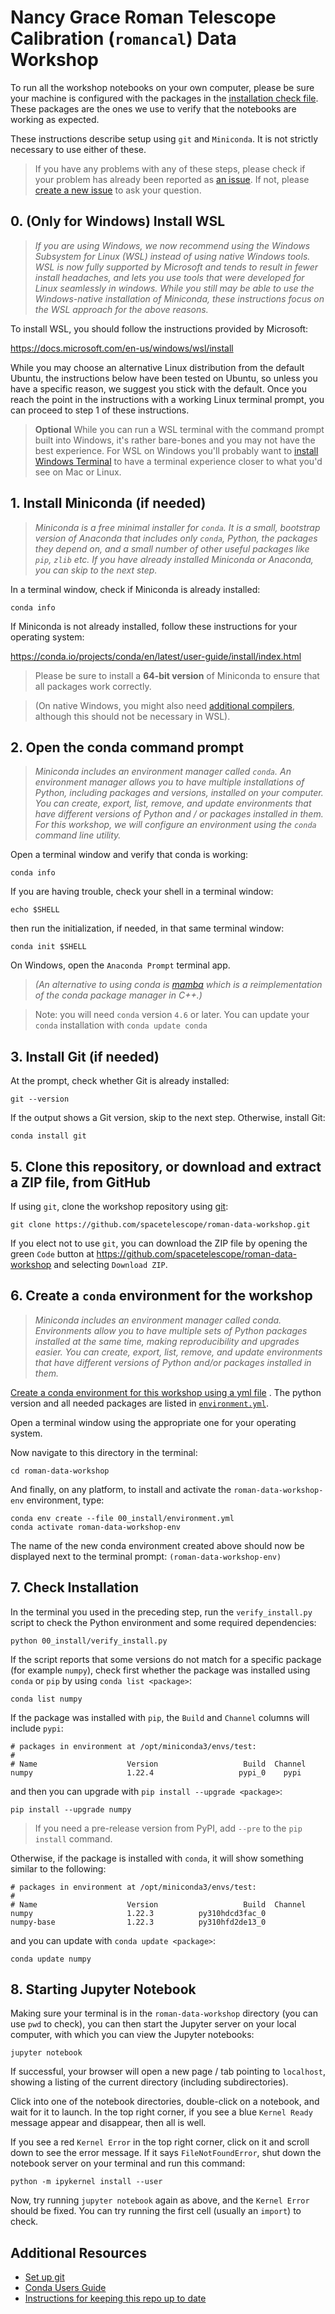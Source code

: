 # Nancy Grace Roman Telescope Calibration (`romancal`) Data Workshop

To run all the workshop notebooks on your own computer, please be sure your machine is configured with the packages in
the
[installation check file](https://github.com/spacetelescope/roman-data-workshop/blob/main/00_install/). These packages
are the ones we use to verify that the notebooks are working as expected.

These instructions describe setup using `git` and `Miniconda`. It is not strictly necessary to use either of these.

> If you have any problems with any of these steps, please check if your problem has already been reported
> as [an issue](https://github.com/spacetelescope/roman-data-workshop/issues/). If not, please
> [create a new issue](https://github.com/spacetelescope/roman-data-workshop/issues/new?assignees=&labels=workshop-question&template=question-from-workshop-participant.md&title=%5BQuestion%5D+Summarize+your+question+here)
> to ask your question.

## 0. (Only for Windows) Install WSL

> *If you are using Windows, we now recommend using the Windows Subsystem for Linux (WSL) instead of using native
Windows tools. WSL is now fully supported by Microsoft and tends to result in fewer install headaches, and lets you use
tools that were developed for Linux seamlessly in windows. While you still may be able to use the Windows-native
installation of Miniconda, these instructions focus on the WSL approach for the above reasons.*

To install WSL, you should follow the instructions provided by Microsoft:

https://docs.microsoft.com/en-us/windows/wsl/install

While you may choose an alternative Linux distribution from the default Ubuntu, the instructions below have been tested
on Ubuntu, so unless you have a specific reason, we suggest you stick with the default. Once you reach the point in the
instructions with a working Linux terminal prompt, you can proceed to step 1 of these instructions.

> **Optional** While you can run a WSL terminal with the command prompt built into Windows, it's rather bare-bones and
> you
> may not have the best experience. For WSL on Windows you'll probably want
> to [install Windows Terminal](https://docs.microsoft.com/en-us/windows/terminal/install) to have a terminal experience
> closer to what you'd see on Mac or Linux.

## 1. Install Miniconda (if needed)

> *Miniconda is a free minimal installer for `conda`. It is a small, bootstrap version of Anaconda that includes
only `conda`, Python, the packages they depend on, and a small number of other useful packages like `pip`, `zlib` etc.
If you have already installed Miniconda or Anaconda, you can skip to the next step.*

In a terminal window, check if Miniconda is already installed:

```shell
conda info
```

If Miniconda is not already installed, follow these instructions for your operating system:

https://conda.io/projects/conda/en/latest/user-guide/install/index.html

> Please be sure to install a **64-bit version** of Miniconda to ensure that all packages work correctly.

> (On native Windows, you might also
> need [additional compilers](https://github.com/conda/conda-build/wiki/Windows-Compilers), although this should not be
> necessary in WSL).

## 2. Open the conda command prompt

> *Miniconda includes an environment manager called `conda`. An environment manager allows you to have multiple
installations of Python, including packages and versions, installed on your computer. You can create, export, list,
remove, and update environments that have different versions of Python and / or packages installed in them. For this
workshop, we will configure an environment using the `conda` command line utility.*

Open a terminal window and verify that conda is working:

```shell
conda info
```

If you are having trouble, check your shell in a terminal window:

```shell
echo $SHELL
```

then run the initialization, if needed, in that same terminal window:

```shell
conda init $SHELL
```

On Windows, open the `Anaconda Prompt` terminal app.

> *(An alternative to using conda is [mamba](https://github.com/mamba-org/mamba) which is a reimplementation of the
conda package manager in C++.)*

> Note: you will need `conda` version `4.6` or later. You can update your `conda` installation with `conda update conda`

## 3. Install Git (if needed)

At the prompt, check whether Git is already installed:

```shell
git --version
```

If the output shows a Git version, skip to the next step. Otherwise, install Git:

```shell
conda install git
```

## 5. Clone this repository, or download and extract a ZIP file, from GitHub

If using `git`, clone the workshop repository using
[git](https://help.github.com/articles/set-up-git/):

```shell
git clone https://github.com/spacetelescope/roman-data-workshop.git
```

If you elect not to use `git`, you can download the ZIP file by opening the green `Code` button at
https://github.com/spacetelescope/roman-data-workshop and selecting `Download ZIP`.

## 6. Create a `conda` environment for the workshop

> *Miniconda includes an environment manager called conda. Environments allow you to have multiple sets of Python
packages installed at the same time, making reproducibility and upgrades easier. You can create, export, list, remove,
and update environments that have different versions of Python and/or packages installed in them.*

[Create a conda environment for this workshop using a yml file](https://conda.io/docs/user-guide/tasks/manage-environments.html#creating-an-environment-from-an-environment-yml-file)
. The python version and all needed packages are listed in
[`environment.yml`](https://github.com/spacetelescope/roman-data-workshop/blob/main/00_install/environment.yml).

Open a terminal window using the appropriate one for your operating system.

Now navigate to this directory in the terminal:

```shell
cd roman-data-workshop
```

And finally, on any platform, to install and activate the `roman-data-workshop-env` environment, type:

```shell
conda env create --file 00_install/environment.yml
conda activate roman-data-workshop-env
```

The name of the new conda environment created above should now be displayed next to the terminal
prompt: `(roman-data-workshop-env)`

## 7. Check Installation

In the terminal you used in the preceding step, run the `verify_install.py` script to check the Python environment and
some required dependencies:

```shell
python 00_install/verify_install.py
```

If the script reports that some versions do not match for a specific package (for example `numpy`), check first whether
the package was installed using `conda` or `pip` by using `conda list <package>`:

```shell
conda list numpy
```

If the package was installed with `pip`, the `Build` and `Channel` columns will include `pypi`:

```
# packages in environment at /opt/miniconda3/envs/test:
#
# Name                    Version                   Build  Channel
numpy                     1.22.4                   pypi_0    pypi
```

and then you can upgrade with `pip install --upgrade <package>`:

```shell
pip install --upgrade numpy
```

> If you need a pre-release version from PyPI, add `--pre` to the `pip install` command.

Otherwise, if the package is installed with `conda`, it will show something similar to the following:

```
# packages in environment at /opt/miniconda3/envs/test:
#
# Name                    Version                   Build  Channel
numpy                     1.22.3          py310hdcd3fac_0
numpy-base                1.22.3          py310hfd2de13_0
```

and you can update with `conda update <package>`:

```shell
conda update numpy
```

## 8. Starting Jupyter Notebook

Making sure your terminal is in the `roman-data-workshop` directory (you can use `pwd` to check), you can then start the
Jupyter server on your local computer, with which you can view the Jupyter notebooks:

```shell
jupyter notebook
```

If successful, your browser will open a new page / tab pointing to `localhost`, showing a listing of the current
directory (including subdirectories).

Click into one of the notebook directories, double-click on a notebook, and wait for it to launch. In the top right
corner, if you see a blue `Kernel Ready` message appear and disappear, then all is well.

If you see a red `Kernel Error` in the top right corner, click on it and scroll down to see the error message. If it
says `FileNotFoundError`, shut down the notebook server on your terminal and run this command:

```shell
python -m ipykernel install --user
```

Now, try running `jupyter notebook` again as above, and the `Kernel Error`
should be fixed. You can try running the first cell (usually an `import`) to check.

## Additional Resources

- [Set up git](https://help.github.com/articles/set-up-git/)
- [Conda Users Guide](https://docs.conda.io/projects/conda/en/latest/user-guide/)
- [Instructions for keeping this repo up to date](UPDATING.md)
